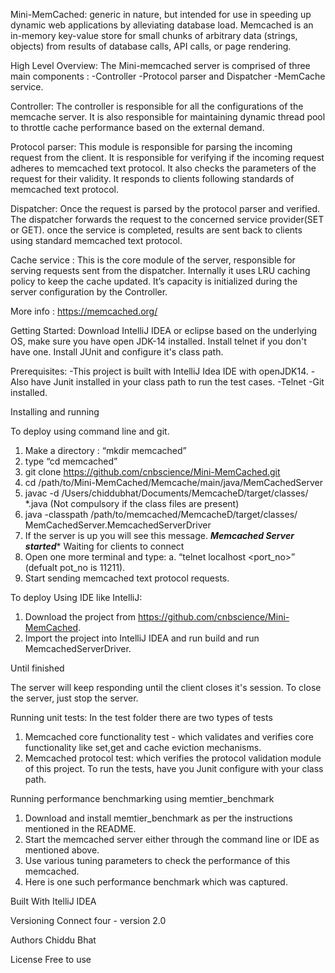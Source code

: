 Mini-MemCached:
generic in nature, but intended for use in speeding up dynamic web applications by 
alleviating database load. Memcached is an in-memory key-value store for small chunks of arbitrary 
data (strings, objects) from results of database calls, API calls, or page rendering.

High Level Overview:
The Mini-memcached server is comprised of three main components :
-Controller
-Protocol parser and Dispatcher
-MemCache service.

Controller: The controller is responsible for all the configurations of the memcache server. 
It is also responsible for maintaining dynamic thread pool to throttle cache performance based on the external demand.

Protocol parser: This module is responsible for parsing the incoming request from the client. 
It is responsible for verifying if the incoming request adheres to memcached text protocol. 
It also checks the parameters of the request for their validity. 
It responds to clients following standards of memcached text protocol.

Dispatcher: Once the request is parsed by the protocol parser and verified. The dispatcher forwards the request to 
the concerned service provider(SET or GET). once the service is completed, results are sent back to clients using 
standard memcached text protocol.

Cache service : This is the core module of the server, responsible for serving requests sent from the dispatcher. 
Internally it uses LRU caching policy to keep the cache updated. It’s capacity is initialized during the server 
configuration by the Controller.

More info : https://memcached.org/

Getting Started:
Download IntelliJ IDEA or eclipse based on the underlying OS, make sure you have
open JDK-14 installed. 
Install telnet if you don't have one.
Install JUnit and configure it's class path.

Prerequisites:
-This project is built with IntelliJ Idea IDE with openJDK14.
-Also have Junit installed in your class path to run the test cases.
-Telnet
-Git installed.

Installing and running 

To deploy using command line and git.

1. Make a directory : “mkdir memcached”
2. type “cd memcached”
3. git clone https://github.com/cnbscience/Mini-MemCached.git
4. cd /path/to/Mini-MemCached/Memcache/main/java/MemCachedServer
5. javac -d /Users/chiddubhat/Documents/MemcacheD/target/classes/ *.java (Not compulsory if the class files are present)
6. java -classpath /path/to/memcached/MemcacheD/target/classes/ MemCachedServer.MemcachedServerDriver
7. If the server is up you will see this message.
*************Memcached Server started************** 
      Waiting for clients to connect
8. Open one more terminal and type:
   a. “telnet localhost <port_no>” (defualt pot_no is 11211).
9. Start sending memcached text protocol requests.

To deploy Using IDE like IntelliJ:
1. Download the project from https://github.com/cnbscience/Mini-MemCached.
2. Import the project into IntelliJ IDEA and run build and run MemcachedServerDriver.
  

Until finished

The server will keep responding until the client closes it's session. To close the server, 
just stop the server.


Running unit tests:
In the test folder there are two types of tests
1. Memcached core functionality test - which validates and verifies core functionality like set,get and cache eviction         mechanisms.
2. Memcached protocol test: which verifies the protocol validation module of this project.
To run the tests, have you Junit configure with your class path.

Running performance benchmarking using memtier_benchmark 

1. Download and install memtier_benchmark as per the instructions mentioned in the README.
2. Start the memcached server either through the command line or IDE as mentioned above.
3. Use various tuning parameters to check the performance of this memcached.
4. Here is one such performance benchmark which was captured.

Built With
ItelliJ IDEA 

Versioning
Connect four - version 2.0

Authors
Chiddu Bhat

License
Free to use



